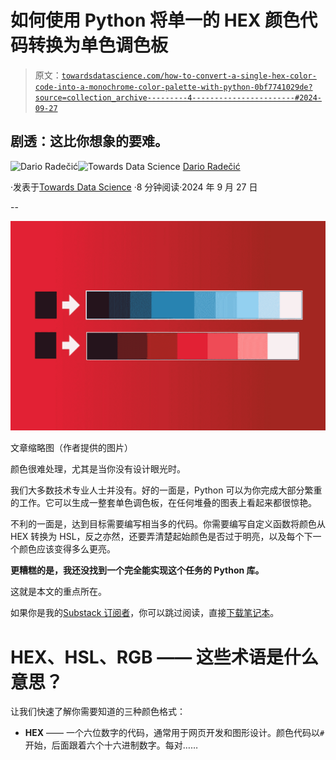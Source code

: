 # 如何使用 Python 将单一的 HEX 颜色代码转换为单色调色板

> 原文：[`towardsdatascience.com/how-to-convert-a-single-hex-color-code-into-a-monochrome-color-palette-with-python-0bf7741029de?source=collection_archive---------4-----------------------#2024-09-27`](https://towardsdatascience.com/how-to-convert-a-single-hex-color-code-into-a-monochrome-color-palette-with-python-0bf7741029de?source=collection_archive---------4-----------------------#2024-09-27)

## 剧透：这比你想象的要难。

[](https://medium.com/@radecicdario?source=post_page---byline--0bf7741029de--------------------------------)![Dario Radečić](https://medium.com/@radecicdario?source=post_page---byline--0bf7741029de--------------------------------)[](https://towardsdatascience.com/?source=post_page---byline--0bf7741029de--------------------------------)![Towards Data Science](https://towardsdatascience.com/?source=post_page---byline--0bf7741029de--------------------------------) [Dario Radečić](https://medium.com/@radecicdario?source=post_page---byline--0bf7741029de--------------------------------)

·发表于[Towards Data Science](https://towardsdatascience.com/?source=post_page---byline--0bf7741029de--------------------------------) ·8 分钟阅读·2024 年 9 月 27 日

--

![](img/aa510cbb07f703987996efe03f125a70.png)

文章缩略图（作者提供的图片）

颜色很难处理，尤其是当你没有设计眼光时。

我们大多数技术专业人士并没有。好的一面是，Python 可以为你完成大部分繁重的工作。它可以生成一整套单色调色板，在任何堆叠的图表上看起来都很惊艳。

不利的一面是，达到目标需要编写相当多的代码。你需要编写自定义函数将颜色从 HEX 转换为 HSL，反之亦然，还要弄清楚起始颜色是否过于明亮，以及每个下一个颜色应该变得多么更亮。

**更糟糕的是，我还没找到一个完全能实现这个任务的 Python 库。**

这就是本文的重点所在。

如果你是我的[Substack 订阅者](https://darioradecic.substack.com)，你可以跳过阅读，直接[下载笔记本](https://github.com/darioradecic/Data-Doodles-with-Python/tree/main/018_hex_to_monochrome_color_palette)。

# HEX、HSL、RGB —— 这些术语是什么意思？

让我们快速了解你需要知道的三种颜色格式：

+   **HEX** —— 一个六位数字的代码，通常用于网页开发和图形设计。颜色代码以`#`开始，后面跟着六个十六进制数字。每对……

